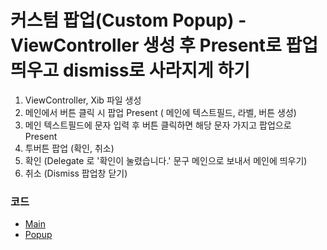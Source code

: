 # 커스텀 팝업(Custom Popup) - ViewController 생성 후 Present로 팝업 띄우고 dismiss로 사라지게 하기

1. ViewController, Xib 파일 생성
2. 메인에서 버튼 클릭 시 팝업 Present ( 메인에 텍스트필드, 라벨, 버튼 생성)
3. 메인 텍스트필드에 문자 입력 후 버튼 클릭하면 해당 문자 가지고 팝업으로 Present
4. 투버튼 팝업 (확인, 취소)
5. 확인 (Delegate 로 '확인이 눌렸습니다.' 문구 메인으로 보내서 메인에 띄우기)
6. 취소 (Dismiss 팝업창 닫기)

### 코드

* [Main](https://github.com/junlight94/CustomPopup/blob/main/CustomPopup/ViewController.swift)
* [Popup](https://github.com/junlight94/CustomPopup/blob/main/CustomPopup/TwoButtonPopup.swift)
